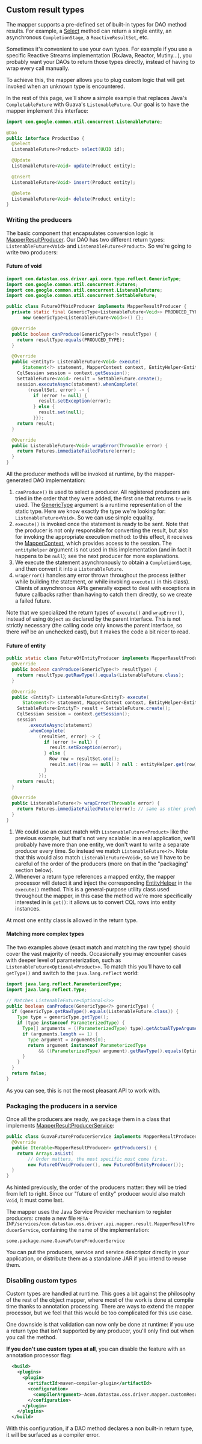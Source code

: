 ## Custom result types

The mapper supports a pre-defined set of built-in types for DAO method results. For example, a
[Select](../select/#return-type) method can return a single entity, an asynchronous
`CompletionStage`, a `ReactiveResultSet`, etc.

Sometimes it's convenient to use your own types. For example if you use a specific Reactive Streams
implementation (RxJava, Reactor, Mutiny...), you probably want your DAOs to return those types
directly, instead of having to wrap every call manually.

To achieve this, the mapper allows you to plug custom logic that will get invoked when an unknown
type is encountered.

In the rest of this page, we'll show a simple example that replaces Java's `CompletableFuture` with
Guava's `ListenableFuture`. Our goal is to have the mapper implement this interface:

```java
import com.google.common.util.concurrent.ListenableFuture;

@Dao
public interface ProductDao {
  @Select
  ListenableFuture<Product> select(UUID id);

  @Update
  ListenableFuture<Void> update(Product entity);

  @Insert
  ListenableFuture<Void> insert(Product entity);

  @Delete
  ListenableFuture<Void> delete(Product entity);
}
```

### Writing the producers

The basic component that encapsulates conversion logic is [MapperResultProducer]. Our DAO has two
different return types: `ListenableFuture<Void>` and `ListenableFuture<Product>`. So we're going to
write two producers:

#### Future of void

```java
import com.datastax.oss.driver.api.core.type.reflect.GenericType;
import com.google.common.util.concurrent.Futures;
import com.google.common.util.concurrent.ListenableFuture;
import com.google.common.util.concurrent.SettableFuture;

public class FutureOfVoidProducer implements MapperResultProducer {
  private static final GenericType<ListenableFuture<Void>> PRODUCED_TYPE =
      new GenericType<ListenableFuture<Void>>() {};

  @Override
  public boolean canProduce(GenericType<?> resultType) {
    return resultType.equals(PRODUCED_TYPE);                                   // (1)
  }

  @Override
  public <EntityT> ListenableFuture<Void> execute(
      Statement<?> statement, MapperContext context, EntityHelper<EntityT> entityHelper) {
    CqlSession session = context.getSession();                                 // (2)
    SettableFuture<Void> result = SettableFuture.create();                     // (3)
    session.executeAsync(statement).whenComplete(
        (resultSet, error) -> {
          if (error != null) {
            result.setException(error);
          } else { 
            result.set(null);
          }});
    return result;
  }

  @Override
  public ListenableFuture<Void> wrapError(Throwable error) {
    return Futures.immediateFailedFuture(error);                               // (4)
  }
}
```

All the producer methods will be invoked at runtime, by the mapper-generated DAO implementation:

1. `canProduce()` is used to select a producer. All registered producers are tried in the order that
  they were added, the first one that returns `true` is used. The [GenericType] argument is a
  runtime representation of the static type. Here we know exactly the type we're looking for:
  `ListenableFuture<Void>`. So we can use simple equality.
2. `execute()` is invoked once the statement is ready to be sent. Note that the producer is not only
  responsible for converting the result, but also for invoking the appropriate execution method: to
  this effect, it receives the [MapperContext], which provides access to the session. The
  `entityHelper` argument is not used in this implementation (and in fact it happens to be `null`);
  see the next producer for more explanations.
3. We execute the statement asynchronously to obtain a `CompletionStage`, and then convert it into a
  `ListenableFuture`.
4. `wrapError()` handles any error thrown throughout the process (either while building the
  statement, or while invoking `execute()` in this class). Clients of asynchronous APIs generally
  expect to deal with exceptions in future callbacks rather than having to catch them directly, so
  we create a failed future.
  
Note that we specialized the return types of `execute()` and `wrapError()`, instead of using
`Object` as declared by the parent interface. This is not strictly necessary (the calling code only
knows the parent interface, so there *will* be an unchecked cast), but it makes the code a bit nicer
to read.

#### Future of entity

```java
public static class FutureOfEntityProducer implements MapperResultProducer {
  @Override
  public boolean canProduce(GenericType<?> resultType) {
    return resultType.getRawType().equals(ListenableFuture.class);             // (1)
  }

  @Override
  public <EntityT> ListenableFuture<EntityT> execute(
      Statement<?> statement, MapperContext context, EntityHelper<EntityT> entityHelper) {
    SettableFuture<EntityT> result = SettableFuture.create();
    CqlSession session = context.getSession();
    session
        .executeAsync(statement)
        .whenComplete(
            (resultSet, error) -> {
              if (error != null) {
                result.setException(error);
              } else {
                Row row = resultSet.one();
                result.set((row == null) ? null : entityHelper.get(row));      // (2)
              }
            });
    return result;
  }

  @Override
  public ListenableFuture<?> wrapError(Throwable error) {
    return Futures.immediateFailedFuture(error); // same as other producer
  }
}
```

1. We could use an exact match with `ListenableFuture<Product>` like the previous example, but
  that's not very scalable: in a real application, we'll probably have more than one entity, we
  don't want to write a separate producer every time. So instead we match `ListenableFuture<?>`.
  Note that this would also match `ListenableFuture<Void>`, so we'll have to be careful of the order
  of the producers (more on that in the "packaging" section below).
2. Whenever a return type references a mapped entity, the mapper processor will detect it and inject
  the corresponding [EntityHelper] in the `execute()` method. This is a general-purpose utility
  class used throughout the mapper, in this case the method we're more specifically interested in is
  `get()`: it allows us to convert CQL rows into entity instances.
  
At most one entity class is allowed in the return type.

#### Matching more complex types

The two examples above (exact match and matching the raw type) should cover the vast majority of
needs. Occasionally you may encounter cases with deeper level of parameterization, such as
`ListenableFuture<Optional<Product>>`. To match this you'll have to call `getType()` and switch to
the `java.lang.reflect` world: 

```java
import java.lang.reflect.ParameterizedType;
import java.lang.reflect.Type;

// Matches ListenableFuture<Optional<?>>
public boolean canProduce(GenericType<?> genericType) {
  if (genericType.getRawType().equals(ListenableFuture.class)) {
    Type type = genericType.getType();
    if (type instanceof ParameterizedType) {
      Type[] arguments = ((ParameterizedType) type).getActualTypeArguments();
      if (arguments.length == 1) {
        Type argument = arguments[0];
        return argument instanceof ParameterizedType
            && ((ParameterizedType) argument).getRawType().equals(Optional.class);
      }
    }
  }
  return false;
}
```

As you can see, this is not the most pleasant API to work with.

### Packaging the producers in a service

Once all the producers are ready, we package them in a class that implements
[MapperResultProducerService]:

```java
public class GuavaFutureProducerService implements MapperResultProducerService {
  @Override
  public Iterable<MapperResultProducer> getProducers() {
    return Arrays.asList(
        // Order matters, the most specific must come first.
        new FutureOfVoidProducer(), new FutureOfEntityProducer());
  }  
}
```

As hinted previously, the order of the producers matter: they will be tried from left to right.
Since our "future of entity" producer would also match `Void`, it must come last.

The mapper uses the Java Service Provider mechanism to register producers: create a new file 
`META-INF/services/com.datastax.oss.driver.api.mapper.result.MapperResultProducerService`,
containing the name of the implementation:

```
some.package.name.GuavaFutureProducerService
```

You can put the producers, service and service descriptor directly in your application, or
distribute them as a standalone JAR if you intend to reuse them.

### Disabling custom types

Custom types are handled at runtime. This goes a bit against the philosophy of the rest of the
object mapper, where most of the work is done at compile time thanks to annotation processing. There
are ways to extend the mapper processor, but we feel that this would be too complicated for this use
case.

One downside is that validation can now only be done at runtime: if you use a return type that isn't
supported by any producer, you'll only find out when you call the method.

**If you don't use custom types at all**, you can disable the feature with an annotation processor
flag:

```xml
  <build>
    <plugins>
      <plugin>
        <artifactId>maven-compiler-plugin</artifactId>
        <configuration>
          <compilerArgument>-Acom.datastax.oss.driver.mapper.customResults.enabled=false</compilerArgument>
        </configuration>
      </plugin>
    </plugins>
  </build>
```

With this configuration, if a DAO method declares a non built-in return type, it will be surfaced as
a compiler error.

[EntityHelper]: https://docs.datastax.com/en/drivers/java/4.6/com/datastax/oss/driver/api/mapper/entity/EntityHelper.html
[GenericType]: https://docs.datastax.com/en/drivers/java/4.6/com/datastax/oss/driver/api/core/type/reflect/GenericType.html
[MapperContext]:  https://docs.datastax.com/en/drivers/java/4.6/com/datastax/oss/driver/api/mapper/MapperContext.html
[MapperResultProducer]: https://docs.datastax.com/en/drivers/java/4.6/com/datastax/oss/driver/api/mapper/result/MapperResultProducer.html
[MapperResultProducerService]: https://docs.datastax.com/en/drivers/java/4.6/com/datastax/oss/driver/api/mapper/result/MapperResultProducerService.html
